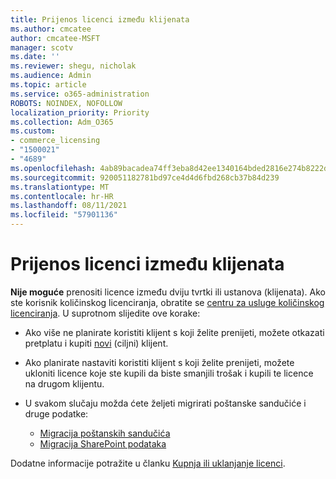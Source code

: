 ```yaml
---
title: Prijenos licenci između klijenata
ms.author: cmcatee
author: cmcatee-MSFT
manager: scotv
ms.date: ''
ms.reviewer: shegu, nicholak
ms.audience: Admin
ms.topic: article
ms.service: o365-administration
ROBOTS: NOINDEX, NOFOLLOW
localization_priority: Priority
ms.collection: Adm_O365
ms.custom:
- commerce_licensing
- "1500021"
- "4689"
ms.openlocfilehash: 4ab89bacadea74ff3eba8d42ee1340164bded2816e274b8222dd48613c01e5ba
ms.sourcegitcommit: 920051182781bd97ce4d4d6fbd268cb37b84d239
ms.translationtype: MT
ms.contentlocale: hr-HR
ms.lasthandoff: 08/11/2021
ms.locfileid: "57901136"
---
```

# <a name="transfer-licenses-between-tenants"></a>Prijenos licenci između klijenata

**Nije moguće** prenositi licence između dviju tvrtki ili ustanova (klijenata). Ako ste korisnik količinskog licenciranja, obratite se [centru za usluge količinskog licenciranja](https://support.microsoft.com/help/4471406/how-to-contact-the-microsoft-volume-licensing-service-center). U suprotnom slijedite ove korake:

- Ako više ne planirate koristiti klijent s koji želite prenijeti, možete [](https://admin.microsoft.com/Adminportal/Home?source=applauncher#/subscriptions) otkazati pretplatu i kupiti [novi](https://www.microsoft.com/microsoft-365/business/compare-all-microsoft-365-business-products?rtc=2&activetab=tab:primaryr2) (ciljni) klijent.
- Ako planirate nastaviti koristiti klijent s koji želite prenijeti, možete ukloniti [](https://docs.microsoft.com/microsoft-365/commerce/licenses/buy-licenses#buy-or-remove-licenses-for-your-business-subscription) licence koje ste kupili da biste smanjili trošak i kupili te licence na drugom klijentu.
- U svakom slučaju možda ćete željeti migrirati poštanske sandučiće i druge podatke:

    - [Migracija poštanskih sandučića](https://docs.microsoft.com/Exchange/mailbox-migration/migrate-mailboxes-across-tenants)
    - [Migracija SharePoint podataka](https://aka.ms/modernSpoAdminCenter/CloudContentMigrations)

Dodatne informacije potražite u članku [Kupnja ili uklanjanje licenci](https://docs.microsoft.com/microsoft-365/commerce/licenses/buy-licenses).